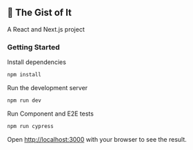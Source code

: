 ## 📄 The Gist of It

A React and Next.js project

### Getting Started

Install dependencies

```bash
npm install
```

Run the development server

```bash
npm run dev
```

Run Component and E2E tests

```bash
npm run cypress
```

Open [http://localhost:3000](http://localhost:3000) with your browser to see the result.